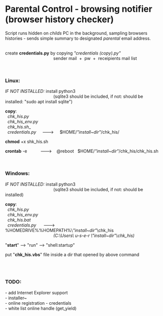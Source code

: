 <h1>Parental Control - browsing notifier (browser history checker)</h1>
Script runs hidden on <i>childs</i> PC in the background, sampling browsers histories - sends simple summary to designated <i>parental</i> email address.
<br><br>

create **credentials.py** by copying _"credentials (copy).py"_<br>
&nbsp;&nbsp;&nbsp;&nbsp;&nbsp;&nbsp;&nbsp;&nbsp;&nbsp;
&nbsp;&nbsp;&nbsp;&nbsp;&nbsp;&nbsp;&nbsp;&nbsp;&nbsp; 
&nbsp;&nbsp;&nbsp;&nbsp;&nbsp;&nbsp;&nbsp;&nbsp;&nbsp; 
&nbsp;&nbsp;&nbsp;&nbsp;&nbsp;&nbsp;&nbsp;&nbsp;&nbsp; 
sender mail &nbsp;+&nbsp; pw  &nbsp;+&nbsp;  receipients mail list

<br>

<h3>Linux:</h3>

_IF NOT INSTALLED:_ install python3<br> 
&nbsp;&nbsp;&nbsp;&nbsp;&nbsp;&nbsp;&nbsp;&nbsp;&nbsp;
&nbsp;&nbsp;&nbsp;&nbsp;&nbsp;&nbsp;&nbsp;&nbsp;&nbsp;
&nbsp;&nbsp;&nbsp;&nbsp;&nbsp;&nbsp;&nbsp;&nbsp;&nbsp;
&nbsp;&nbsp;&nbsp;&nbsp;&nbsp;&nbsp;&nbsp;&nbsp;&nbsp;
(sqlite3 should be included, if not: should be installed: "sudo apt install sqlite")

**copy**: <br> 
&nbsp; _chk_his.py_ <br>
&nbsp; _chk_his_env.py_ <br>
&nbsp; _chk_his.sh__ <br>
&nbsp; _credentials.py_ &nbsp; &nbsp; ---> &nbsp; &nbsp;  $HOME/_"install~dir"_/chk_his/

**chmod** +x shk_his.sh

**crontab** -e &nbsp;&nbsp;&nbsp;&nbsp;&nbsp;&nbsp;&nbsp;
&nbsp; ---> &nbsp;&nbsp; @reboot &nbsp; $HOME/_"install~dir"_/chk_his/chk_his.sh

<br>

<h3>Windows:</h3>

_IF NOT INSTALLED:_ install python3<br>
&nbsp;&nbsp;&nbsp;&nbsp;&nbsp;&nbsp;&nbsp;&nbsp;&nbsp;
&nbsp;&nbsp;&nbsp;&nbsp;&nbsp;&nbsp;&nbsp;&nbsp;&nbsp; 
&nbsp;&nbsp;&nbsp;&nbsp;&nbsp;&nbsp;&nbsp;&nbsp;&nbsp; 
&nbsp;&nbsp;&nbsp;&nbsp;&nbsp;&nbsp;&nbsp;&nbsp;&nbsp; 
(sqlite3 should be included, if not: should be installed)

**copy**: <br>
&nbsp; _chk_his.py_  <br>
&nbsp; _chk_his_env.py_  <br>
&nbsp; _chk_his.bat_ <br>
&nbsp; _credentials.py_ &nbsp;&nbsp;&nbsp;&nbsp; ---> &nbsp; %HOMEDRIVE%%HOMEPATH%\\_"install~dir"_\chk_his <br> 
&nbsp;&nbsp;&nbsp;&nbsp;&nbsp;&nbsp;&nbsp;&nbsp;&nbsp;
&nbsp;&nbsp;&nbsp;&nbsp;&nbsp;&nbsp;&nbsp;&nbsp;&nbsp;
&nbsp;&nbsp;&nbsp;&nbsp;&nbsp;&nbsp;&nbsp;&nbsp;&nbsp;
&nbsp;&nbsp;&nbsp;&nbsp;&nbsp;&nbsp;&nbsp;&nbsp;&nbsp; <i>(C:\Users\ u-s-e-r \\_"install~dir"_\chk_his)</i>  
                                                             
"**start**" --> "run" --> "shell:startup"

put "**chk_his.vbs**" file inside a dir that opened by above command

<br><br>
 
<h3>TODO:</h3>
- add Internet Explorer support <br>
- installer~ <br>
- online registration - credentials <br>
- white list online handle (get_yield) <br>




